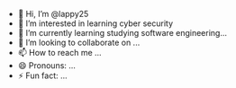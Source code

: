 - 👋 Hi, I’m @lappy25
- 👀 I’m interested in learning cyber security 
- 🌱 I’m currently learning studying software engineering...
- 💞️ I’m looking to collaborate on ...
- 📫 How to reach me ...
- 😄 Pronouns: ...
- ⚡ Fun fact: ...

<!---
lappy25/lappy25 is a ✨ special ✨ repository because its `README.md` (this file) appears on your GitHub profile.
You can click the Preview link to take a look at your changes.
--->
